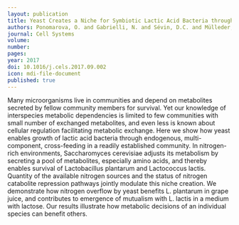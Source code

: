 ```yaml
---
layout: publication
title: Yeast Creates a Niche for Symbiotic Lactic Acid Bacteria through Nitrogen Overflow
authors: Ponomarova, O. and Gabrielli, N. and Sévin, D.C. and Mülleder, M. and Zirngibl, K. and Bulyha, K. and Andrejev, S. and Kafkia, E. and Typas, A. and Sauer, U. and Ralser, M. and Patil, KR
journal: Cell Systems
volume: 
number: 
pages: 
year: 2017
doi: 10.1016/j.cels.2017.09.002
icon: mdi-file-document
published: true
---
```

Many microorganisms live in communities and depend on metabolites secreted by fellow community members for survival. Yet our knowledge of interspecies metabolic dependencies is limited to few communities with small number of exchanged metabolites, and even less is known about cellular regulation facilitating metabolic exchange. Here we show how yeast enables growth of lactic acid bacteria through endogenous, multi-component, cross-feeding in a readily established community. In nitrogen-rich environments, Saccharomyces cerevisiae adjusts its metabolism by secreting a pool of metabolites, especially amino acids, and thereby enables survival of Lactobacillus plantarum and Lactococcus lactis. Quantity of the available nitrogen sources and the status of nitrogen catabolite repression pathways jointly modulate this niche creation. We demonstrate how nitrogen overflow by yeast benefits L. plantarum in grape juice, and contributes to emergence of mutualism with L. lactis in a medium with lactose. Our results illustrate how metabolic decisions of an individual species can benefit others.
